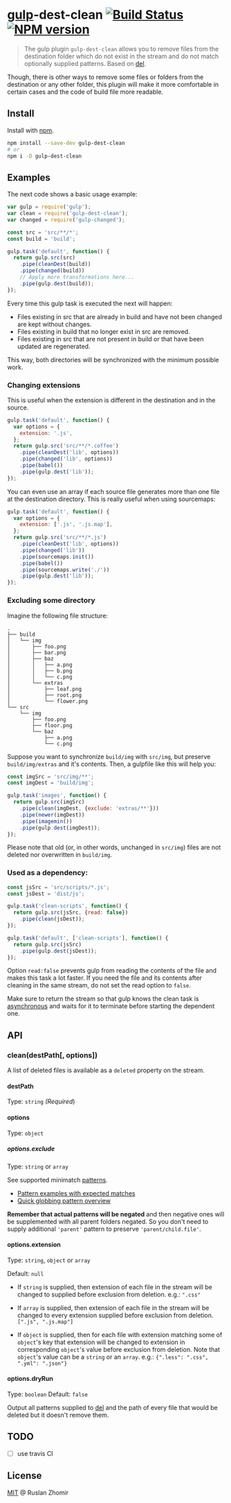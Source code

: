 # [gulp](https://github.com/gulpjs/gulp)-dest-clean [![Build Status](https://secure.travis-ci.org/DiamondeX/gulp-dest-clean.png?branch=master)](https://travis-ci.org/DiamondeX/gulp-dest-clean) [![NPM version](https://badge.fury.io/js/gulp-dest-clean.png)](http://badge.fury.io/js/gulp-dest-clean)

> The gulp plugin `gulp-dest-clean` allows you to remove files from the
> destination folder which do not exist in the stream and do not match
> optionally supplied patterns. Based on
> [del](https://github.com/sindresorhus/del).

Though, there is other ways to remove some files or folders from the destination
or any other folder, this plugin will make it more comfortable in certain cases
and the code of build file more readable.

## Install

Install with [npm](https://npmjs.org/package/gulp-dest-clean).

```bash
npm install --save-dev gulp-dest-clean
# or
npm i -D gulp-dest-clean
```

## Examples

The next code shows a basic usage example:

```js
var gulp = require('gulp');
var clean = require('gulp-dest-clean');
var changed = require('gulp-changed');

const src = 'src/**/*';
const build = 'build';

gulp.task('default', function() {
  return gulp.src(src)
    .pipe(cleanDest(build))
    .pipe(changed(build))
    // Apply more transformations here...
    .pipe(gulp.dest(build));
});
```

Every time this gulp task is executed the next will happen:

-   Files existing in src that are already in build and have not been changed
are kept without changes.
-   Files existing in build that no longer exist in src are removed.
-   Files existing in src that are not present in build or that have been
updated are regenerated.

This way, both directories will be synchronized with the minimum possible work.

### Changing extensions

This is useful when the extension is different in the destination and in the
source.

```js
gulp.task('default', function() {
  var options = {
    extension: '.js',
  };
  return gulp.src('src/**/*.coffee')
    .pipe(cleanDest('lib', options))
    .pipe(changed('lib', options))
    .pipe(babel())
    .pipe(gulp.dest('lib'));
});
```

You can even use an array if each source file generates more than one file at
the destination directory. This is really useful when using sourcemaps:

```js
gulp.task('default', function() {
  var options = {
    extension: ['.js', '.js.map'],
  };
  return gulp.src('src/**/*.js')
    .pipe(cleanDest('lib', options))
    .pipe(changed('lib'))
    .pipe(sourcemaps.init())
    .pipe(babel())
    .pipe(sourcemaps.write('./'))
    .pipe(gulp.dest('lib'));
});
```

### Excluding some directory

Imagine the following file structure:

```
.
├── build
│   └── img
│       ├── foo.png
│       ├── bar.png
│       ├── baz
│       │   ├── a.png
│       │   ├── b.png
│       │   └── c.png
│       └── extras
│           ├── leaf.png
│           ├── root.png
│           └── flower.png
└── src
    └── img
        ├── foo.png
        ├── floor.png
        └── baz
            ├── a.png
            └── c.png
```

Suppose you want to synchronize `build/img` with `src/img`, but preserve
`build/img/extras` and it's contents. Then, a gulpfile like this will help you:

```js
const imgSrc = 'src/img/**';
const imgDest = 'build/img';

gulp.task('images', function() {
  return gulp.src(imgSrc)
    .pipe(clean(imgDest, {exclude: 'extras/**'}))
    .pipe(newer(imgDest))
    .pipe(imagemin())
    .pipe(gulp.dest(imgDest));
});
```

Please note that old (or, in other words, unchanged in `src/img`) files are not
deleted nor overwritten in `build/img`.

### Used as a dependency:

```js
const jsSrc = 'src/scripts/*.js';
const jsDest = 'dist/js';

gulp.task('clean-scripts', function() {
  return gulp.src(jsSrc, {read: false})
    .pipe(clean(jsDest));
});

gulp.task('default', ['clean-scripts'], function() {
  return gulp.src(jsSrc)
    .pipe(gulp.dest(jsDest));
});
```

Option `read:false` prevents gulp from reading the contents of the file and
makes this task a lot faster. If you need the file and its contents after
cleaning in the same stream, do not set the read option to `false`.

Make sure to return the stream so that gulp knows the clean task is
[asynchronous](https://github.com/gulpjs/gulp/blob/master/docs/API.md#async-task-support)
and waits for it to terminate before starting the dependent one.


## API

### clean(destPath[, options])

A list of deleted files is available as a `deleted` property on the stream.

#### destPath

Type: `string` *(Required*)

#### options

Type: `object`

##### options.exclude

Type: `string` or `array`

See supported minimatch [patterns](https://github.com/isaacs/minimatch#usage).

-   [Pattern examples with expected matches](https://github.com/sindresorhus/multimatch/blob/master/test.js)
-   [Quick globbing pattern overview](https://github.com/sindresorhus/multimatch#globbing-patterns)

**Remember that actual patterns will be negated** and then negative ones will be supplemented with all parent folders negated. So you don't need to supply additional `'parent'` pattern to preserve `'parent/child.file'`.

#### options.extension

Type: `string`, `object` or `array`

Default: `null`

-   If `string` is supplied, then extension of each file in the stream will be
changed to supplied before exclusion from deletion. e.g.: `".css"`

-   If `array` is supplied, then extension of each file in the stream will be
changed to every extension supplied before exclusion from deletion.
`[".js", ".js.map"]`

-   If `object` is supplied, then for each file with extension matching some of
`object`'s key that extension will be changed to extension in corresponding
`object`'s value before exclusion from deletion. Note that `object`'s value can
be a `string` or an `array`. e.g.: `{".less": ".css", ".yml": ".json"}`

#### options.dryRun

Type: `boolean`
Default: `false`

Output all patterns supplied to [del](https://github.com/sindresorhus/del)
and the path of every file that would be deleted but it doesn't remove them.

## TODO

-   [ ] use travis CI

## License

[MIT](http://en.wikipedia.org/wiki/MIT_License) @ Ruslan Zhomir
